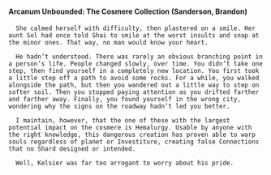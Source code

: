 #### Arcanum Unbounded: The Cosmere Collection (Sanderson, Brandon)
      She calmed herself with difficulty, then plastered on a smile. Her aunt Sol had once told Shai to smile at the worst insults and snap at the minor ones. That way, no man would know your heart.

      He hadn’t understood. There was rarely an obvious branching point in a person’s life. People changed slowly, over time. You didn’t take one step, then find yourself in a completely new location. You first took a little step off a path to avoid some rocks. For a while, you walked alongside the path, but then you wandered out a little way to step on softer soil. Then you stopped paying attention as you drifted farther and farther away. Finally, you found yourself in the wrong city, wondering why the signs on the roadway hadn’t led you better.

      I maintain, however, that the one of these with the largest potential impact on the cosmere is Hemalurgy. Usable by anyone with the right knowledge, this dangerous creation has proven able to warp souls regardless of planet or Investiture, creating false Connections that no Shard designed or intended.

      Well, Kelsier was far too arrogant to worry about his pride.

